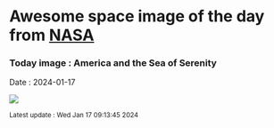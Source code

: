 
# Awesome space image of the day from [NASA](https://api.nasa.gov/)

### Today image : America and the Sea of Serenity
Date : 2024-01-17

![](https://apod.nasa.gov/apod/image/2401/22466-22467anaVantuyne900.jpg)

<small>Latest update : Wed Jan 17 09:13:45 2024</small>
        